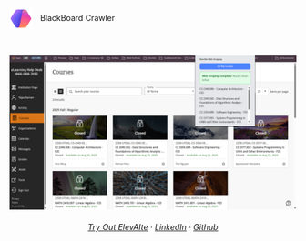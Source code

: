 <img src="BlackBoardCrawlerLogo.svg" alt="BlackBoard Crawler Logo" width="40" style="vertical-align: middle; margin-right: 10px;"> BlackBoard Crawler
  
<br>

<p align="center">
 <img src="READMELanding.png"/>
</p>

<h6 align="center">
    <a href="https://elevaiteworkspace.com">Try Out ElevAIte</a>
    ·
    <a href="https://www.linkedin.com/in/tejas-raman-1a892b255/">LinkedIn</a>
    ·
    <a href="https://github.com/traman2/">Github</a>
</h6>

